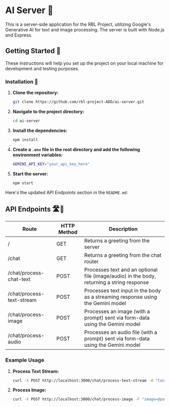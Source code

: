 # AI Server 🚀

This is a server-side application for the RBL Project, utilizing Google's Generative AI for text and image processing. The server is built with Node.js and Express.

## Getting Started 🏁

These instructions will help you set up the project on your local machine for development and testing purposes.

### Installation 🔧

1. **Clone the repository:**

   ```sh
   git clone https://github.com/rbl-project-ADD/ai-server.git
   ```

2. **Navigate to the project directory:**

   ```sh
   cd ai-server
   ```

3. **Install the dependencies:**

   ```sh
   npm install
   ```

4. **Create a `.env` file in the root directory and add the following environment variables:**

   ```sh
   GEMINI_API_KEY="your_api_key_here"
   ```

5. **Start the server:**
   ```sh
   npm start
   ```

Here's the updated API Endpoints section in the `README.md`:

## API Endpoints 🛣️📡

| Route                     | HTTP Method | Description                                                                                |
| ------------------------- | ----------- | ------------------------------------------------------------------------------------------ |
| /                         | GET         | Returns a greeting from the server                                                         |
| /chat                     | GET         | Returns a greeting from the chat router                                                    |
| /chat/process-chat-text   | POST        | Processes text and an optional file (image/audio) in the body, returning a string response |
| /chat/process-text-stream | POST        | Processes text input in the body as a streaming response using the Gemini model            |
| /chat/process-image       | POST        | Processes an image (with a prompt) sent via form-data using the Gemini model               |
| /chat/process-audio       | POST        | Processes an audio file (with a prompt) sent via form-data using the Gemini model          |

### Example Usage

1. **Process Text Stream:**

   ```sh
   curl -X POST http://localhost:3000/chat/process-text-stream -H "Content-Type: application/json" -d '{"prompt": "Your prompt here"}'
   ```

2. **Process Image:**
   ```sh
   curl -X POST http://localhost:3000/chat/process-image -F "image=@path_to_your_image" -F "prompt=Do these look store-bought or homemade?"
   ```
